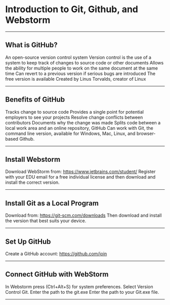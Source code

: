 # Introduction to Git, Github, and Webstorm 
_________________________________________
## What is GitHub?
An open-source version control system
Version control is the use of a system to keep track of changes to source code or other documents
Allows the ability for multiple people to work on the same document at the same time
Can revert to a previous version if serious bugs are introduced
The free version is available
Created by Linus Torvalds, creator of Linux
__________________________________________________________________________________________________
## Benefits of GitHub 
Tracks change to source code
Provides a single point for potential employers to see your projects
Resolve change conflicts between contributors
Documents why the change was made
Splits code between a local work area and an online repository, GitHub 
Can work with Git, the command line version, available for Windows, Mac, Linux, and browser-based Github.
_________________________________________________________________________________________________________
## Install Webstorm
Download WebStorm from: https://www.jetbrains.com/student/ 
Register with your EDU email for a free individual license and then download and install the correct version.
_____________________________________________________________________________________________________________
## Install Git as a Local Program 
Download from: https://git-scm.com/downloads 
Then download and install the version that best suits your device. 
___________________________________________________________________
## Set Up GitHub
Create a GitHub account: https://github.com/join
_________________________________________________
## Connect GitHub with WebStorm 
In Webstorm press (Ctrl+Alt+S) for system preferences. 
Select Version Control Git. Enter the path to the git.exe
Enter the path to your Git.exe file. 
___________________________________________________________





